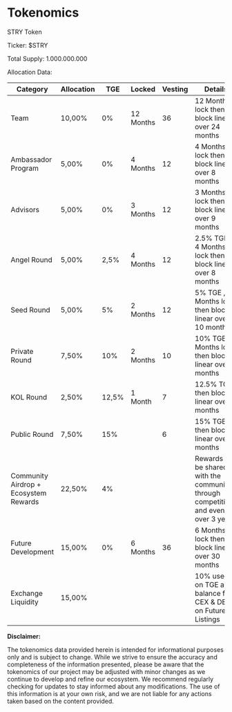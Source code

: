 # Tokenomics

STRY Token

Ticker: $STRY

Total Supply: 1.000.000.000

Allocation Data:

<table><thead><tr><th width="149">Category</th><th>Allocation</th><th>TGE</th><th>Locked</th><th>Vesting </th><th>Details</th></tr></thead><tbody><tr><td>Team</td><td>10,00%</td><td>0%</td><td>12 Months</td><td>36</td><td> 12 Months lock then block linear over 24 months </td></tr><tr><td>Ambassador Program</td><td>5,00%</td><td>0%</td><td>4 Months</td><td>12</td><td>4 Months lock then block linear over 8 months</td></tr><tr><td>Advisors</td><td>5,00%</td><td>0%</td><td>3 Months</td><td>12</td><td> 3 Months lock then block linear over 9 months </td></tr><tr><td>Angel Round</td><td>5,00%</td><td>2,5%</td><td>4 Months</td><td>12</td><td>2.5% TGE , 4 Months lock then block linear over 8 months</td></tr><tr><td>Seed Round</td><td>5,00%</td><td>5%</td><td>2 Months</td><td>12</td><td> 5% TGE , 2 Months lock then block linear over 10 months </td></tr><tr><td>Private Round</td><td>7,50%</td><td>10%</td><td>2 Months</td><td>10</td><td>10% TGE , 2 Months lock then block linear over 8 months</td></tr><tr><td>KOL Round</td><td>2,50%</td><td>12,5%</td><td>1 Month</td><td>7</td><td> 12.5% TGE then block linear over 7 months </td></tr><tr><td>Public Round</td><td>7,50%</td><td>15%</td><td> </td><td>6</td><td>15% TGE then block linear over 6 months</td></tr><tr><td>Community Airdrop + Ecosystem Rewards</td><td>22,50%</td><td>4%</td><td></td><td> </td><td>Rewards will be shared with the community through competitions and events over 3 years </td></tr><tr><td>Future Development</td><td>15,00%</td><td>0%</td><td>6 Months</td><td>36</td><td> 6 Months lock then block linear over 30 months </td></tr><tr><td>Exchange Liquidity</td><td>15,00%</td><td> </td><td> </td><td> </td><td>10% used on TGE and balance for CEX &#x26; DEX on Future Listings</td></tr></tbody></table>



**Disclaimer:**

The tokenomics data provided herein is intended for informational purposes only and is subject to change. While we strive to ensure the accuracy and completeness of the information presented, please be aware that the tokenomics of our project may be adjusted with minor changes as we continue to develop and refine our ecosystem. We recommend regularly checking for updates to stay informed about any modifications. The use of this information is at your own risk, and we are not liable for any actions taken based on the content provided.
